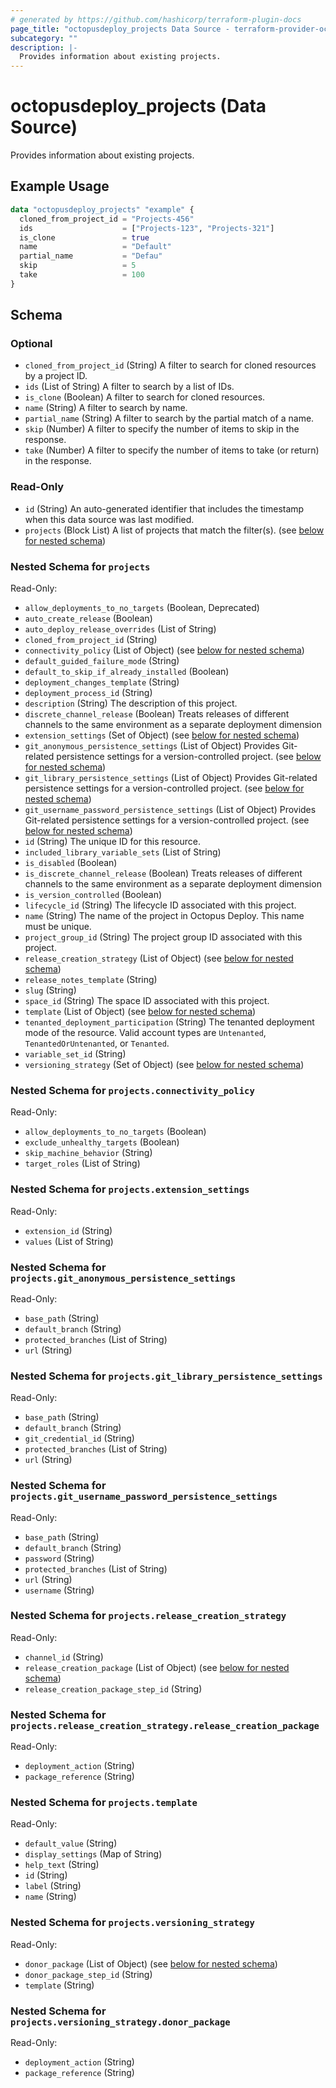```yaml
---
# generated by https://github.com/hashicorp/terraform-plugin-docs
page_title: "octopusdeploy_projects Data Source - terraform-provider-octopusdeploy"
subcategory: ""
description: |-
  Provides information about existing projects.
---
```


# octopusdeploy_projects (Data Source)

Provides information about existing projects.

## Example Usage

```terraform
data "octopusdeploy_projects" "example" {
  cloned_from_project_id = "Projects-456"
  ids                    = ["Projects-123", "Projects-321"]
  is_clone               = true
  name                   = "Default"
  partial_name           = "Defau"
  skip                   = 5
  take                   = 100
}
```

<!-- schema generated by tfplugindocs -->
## Schema

### Optional

- `cloned_from_project_id` (String) A filter to search for cloned resources by a project ID.
- `ids` (List of String) A filter to search by a list of IDs.
- `is_clone` (Boolean) A filter to search for cloned resources.
- `name` (String) A filter to search by name.
- `partial_name` (String) A filter to search by the partial match of a name.
- `skip` (Number) A filter to specify the number of items to skip in the response.
- `take` (Number) A filter to specify the number of items to take (or return) in the response.

### Read-Only

- `id` (String) An auto-generated identifier that includes the timestamp when this data source was last modified.
- `projects` (Block List) A list of projects that match the filter(s). (see [below for nested schema](#nestedblock--projects))

<a id="nestedblock--projects"></a>
### Nested Schema for `projects`

Read-Only:

- `allow_deployments_to_no_targets` (Boolean, Deprecated)
- `auto_create_release` (Boolean)
- `auto_deploy_release_overrides` (List of String)
- `cloned_from_project_id` (String)
- `connectivity_policy` (List of Object) (see [below for nested schema](#nestedatt--projects--connectivity_policy))
- `default_guided_failure_mode` (String)
- `default_to_skip_if_already_installed` (Boolean)
- `deployment_changes_template` (String)
- `deployment_process_id` (String)
- `description` (String) The description of this project.
- `discrete_channel_release` (Boolean) Treats releases of different channels to the same environment as a separate deployment dimension
- `extension_settings` (Set of Object) (see [below for nested schema](#nestedatt--projects--extension_settings))
- `git_anonymous_persistence_settings` (List of Object) Provides Git-related persistence settings for a version-controlled project. (see [below for nested schema](#nestedatt--projects--git_anonymous_persistence_settings))
- `git_library_persistence_settings` (List of Object) Provides Git-related persistence settings for a version-controlled project. (see [below for nested schema](#nestedatt--projects--git_library_persistence_settings))
- `git_username_password_persistence_settings` (List of Object) Provides Git-related persistence settings for a version-controlled project. (see [below for nested schema](#nestedatt--projects--git_username_password_persistence_settings))
- `id` (String) The unique ID for this resource.
- `included_library_variable_sets` (List of String)
- `is_disabled` (Boolean)
- `is_discrete_channel_release` (Boolean) Treats releases of different channels to the same environment as a separate deployment dimension
- `is_version_controlled` (Boolean)
- `lifecycle_id` (String) The lifecycle ID associated with this project.
- `name` (String) The name of the project in Octopus Deploy. This name must be unique.
- `project_group_id` (String) The project group ID associated with this project.
- `release_creation_strategy` (List of Object) (see [below for nested schema](#nestedatt--projects--release_creation_strategy))
- `release_notes_template` (String)
- `slug` (String)
- `space_id` (String) The space ID associated with this project.
- `template` (List of Object) (see [below for nested schema](#nestedatt--projects--template))
- `tenanted_deployment_participation` (String) The tenanted deployment mode of the resource. Valid account types are `Untenanted`, `TenantedOrUntenanted`, or `Tenanted`.
- `variable_set_id` (String)
- `versioning_strategy` (Set of Object) (see [below for nested schema](#nestedatt--projects--versioning_strategy))

<a id="nestedatt--projects--connectivity_policy"></a>
### Nested Schema for `projects.connectivity_policy`

Read-Only:

- `allow_deployments_to_no_targets` (Boolean)
- `exclude_unhealthy_targets` (Boolean)
- `skip_machine_behavior` (String)
- `target_roles` (List of String)


<a id="nestedatt--projects--extension_settings"></a>
### Nested Schema for `projects.extension_settings`

Read-Only:

- `extension_id` (String)
- `values` (List of String)


<a id="nestedatt--projects--git_anonymous_persistence_settings"></a>
### Nested Schema for `projects.git_anonymous_persistence_settings`

Read-Only:

- `base_path` (String)
- `default_branch` (String)
- `protected_branches` (List of String)
- `url` (String)


<a id="nestedatt--projects--git_library_persistence_settings"></a>
### Nested Schema for `projects.git_library_persistence_settings`

Read-Only:

- `base_path` (String)
- `default_branch` (String)
- `git_credential_id` (String)
- `protected_branches` (List of String)
- `url` (String)


<a id="nestedatt--projects--git_username_password_persistence_settings"></a>
### Nested Schema for `projects.git_username_password_persistence_settings`

Read-Only:

- `base_path` (String)
- `default_branch` (String)
- `password` (String)
- `protected_branches` (List of String)
- `url` (String)
- `username` (String)


<a id="nestedatt--projects--release_creation_strategy"></a>
### Nested Schema for `projects.release_creation_strategy`

Read-Only:

- `channel_id` (String)
- `release_creation_package` (List of Object) (see [below for nested schema](#nestedobjatt--projects--release_creation_strategy--release_creation_package))
- `release_creation_package_step_id` (String)

<a id="nestedobjatt--projects--release_creation_strategy--release_creation_package"></a>
### Nested Schema for `projects.release_creation_strategy.release_creation_package`

Read-Only:

- `deployment_action` (String)
- `package_reference` (String)



<a id="nestedatt--projects--template"></a>
### Nested Schema for `projects.template`

Read-Only:

- `default_value` (String)
- `display_settings` (Map of String)
- `help_text` (String)
- `id` (String)
- `label` (String)
- `name` (String)


<a id="nestedatt--projects--versioning_strategy"></a>
### Nested Schema for `projects.versioning_strategy`

Read-Only:

- `donor_package` (List of Object) (see [below for nested schema](#nestedobjatt--projects--versioning_strategy--donor_package))
- `donor_package_step_id` (String)
- `template` (String)

<a id="nestedobjatt--projects--versioning_strategy--donor_package"></a>
### Nested Schema for `projects.versioning_strategy.donor_package`

Read-Only:

- `deployment_action` (String)
- `package_reference` (String)


